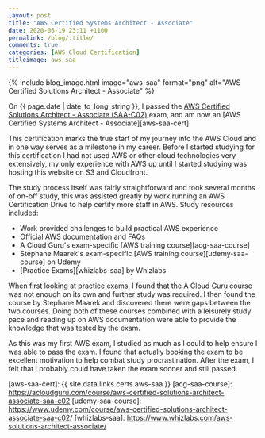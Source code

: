 ```yaml
---
layout: post
title: "AWS Certified Systems Architect - Associate"
date: 2020-06-19 23:11 +1100
permalink: /blog/:title/
comments: true
categories: [AWS Cloud Certification]
titleimage: aws-saa
---
```


{% include blog_image.html image="aws-saa" format="png" alt="AWS Certified Solutions Architect - Associate" %}

On {{ page.date | date_to_long_string }}, I passed the [AWS Certified Solutions Architect - Associate (SAA-C02)][aws-saa-exam] exam, and am now an [AWS Certified Systems Architect - Associate][aws-saa-cert].

This certification marks the true start of my journey into the AWS Cloud and in one way serves as a milestone in my career. Before I started studying for this certification I had not used AWS or other cloud technologies very extensively, my only experience with AWS up until I started studying was hosting this website on S3 and Cloudfront.

The study process itself was fairly straightforward and took several months of on-off study, this was assisted greatly by work running an AWS Certification Drive to help certify more staff in AWS. Study resources included:

* Work provided challenges to build practical AWS experience
* Official AWS documentation and FAQs
* A Cloud Guru's exam-specific [AWS training course][acg-saa-course]
* Stephane Maarek's exam-specific [AWS training course][udemy-saa-course] on Udemy
* [Practice Exams][whizlabs-saa] by Whizlabs


When first looking at practice exams, I found that the A Cloud Guru course was not enough on its own and further study was required. I then found the course by Stephane Maarek and discovered there were gaps between the two courses. Doing both of these courses combined with a leisurely study pace and reading up on AWS documentation were able to provide the knowledge that was tested by the exam.

As this was my first AWS exam, I studied as much as I could to help ensure I was able to pass the exam. I found that actually booking the exam to be excellent motivation to help combat study procrastination. After the exam, I felt that I probably could have taken the exam sooner and still passed.

[aws-saa-exam]:     https://aws.amazon.com/certification/certified-solutions-architect-associate/
[aws-saa-cert]:     {{ site.data.links.certs.aws-saa }}
[acg-saa-course]:   https://acloudguru.com/course/aws-certified-solutions-architect-associate-saa-c02
[udemy-saa-course]: https://www.udemy.com/course/aws-certified-solutions-architect-associate-saa-c02/
[whizlabs-saa]:     https://www.whizlabs.com/aws-solutions-architect-associate/
